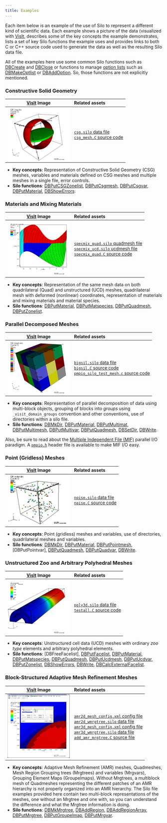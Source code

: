 ```yaml
---
title: Examples
---
```


Each item below is an example of the use of Silo to represent a different kind of scientific data.
Each example shows a picture of the data (visualized with [VisIt](https://visit.llnl.gov), describes some of the key concepts the example demonstrates, lists a set of key Silo functions the example uses and provides links to both C or C++ source code used to generate the data as well as the resulting Silo data file.

All of the examples here use some common Silo functions such as [DBCreate] and [DBClose] or functions to manage [option lists](https://silo.readthedocs.io//optlists.html) such as [DBMakeOptlist] or [DBAddOption].
So, those functions are not explicitly mentioned.

### Constructive Solid Geometry

[VisIt](https://visit.llnl.gov) Image | Related assets
:---: | :---
![](csg.jpg) | [`csg.silo` data file](csg.silo)<br>[`csg_mesh.C` source code](csg_mesh.C)

* **Key concepts**: Representation of Constructive Solid Geometry (CSG) meshes, variables and materials defined on CSG meshes and multiple meshes in a single file, error controls.
* **Silo functions**: [DBPutCSGZonelist], [DBPutCsgmesh], [DBPutCsgvar], [DBPutMaterial], [DBShowErrors].

### Materials and Mixing Materials

[VisIt](https://visit.llnl.gov) Image | Related assets
:---: | :---
![](specmix_quad.jpg) | [`specmix_quad.silo` quadmesh file](specmix_quad.silo)<br>[`specmix_ucd.silo` ucdmesh file](specmix_ucd.silo)<br>[`specmix_quad.C` source code](specmix_quad.C)

* **Key concepts**: Representation of the same mesh data on both quadrilateral (Quad) and unstructured (UCD) meshes, quadrilateral mesh with deformed (nonlinear) coordinates, representation of materials and mixing materials and material species.
* **Silo functions**: [DBPutMaterial], [DBPutMatspecies], [DBPutQuadmesh], [DBPutZonelist].

### Parallel Decomposed Meshes

[VisIt](https://visit.llnl.gov) Image | Related assets
:---: | :---
![](bigsil.jpg) | [`bigsil.silo` data file](bigsil.silo)<br>[`bigsil.C` source code](bigsil.C)<br>[`pmpio_silo_test_mesh.c` source code](https://github.com/LLNL/Silo/blob/main/tests/pmpio_silo_test_mesh.c)

* **Key concepts**: Representation of parallel decomposition of data using multi-block objects, grouping of blocks into *groups* using `_visit_domain_groups` convention and other conventions, use of directories within a silo file.
* **Silo functions**: [DBMkDir], [DBPutMaterial], [DBPutMultimat], [DBPutMultimesh], [DBPutMultivar], [DBPutQuadmesh], [DBSetDir], [DBWrite].

Also, be sure to read about the [Multiple Independent File (MIF)](https://www.hdfgroup.org/2017/03/mif-parallel-io-with-hdf5/) parallel I/O paradigm.
A [`pmpio.h`](https://github.com/LLNL/Silo/blob/main/src/silo/pmpio.h) header file is available to make MIF I/O easy.

### Point (Gridless) Meshes

[VisIt](https://visit.llnl.gov) Image | Related assets
:---: | :---
![](pointmesh.jpg) | [`noise.silo` data file](noise.silo)<br>[`noise.C` source code](noise.C)

* **Key concepts**: Point (gridless) meshes and variables, use of directories, quadrilateral meshes and variables.
* **Silo functions**: [DBMkDir], [DBPutMaterial], [DBPutPointmesh], [DBPutPointvar], [DBPutQuadmesh], [DBPutQuadvar], [DBWrite].

### Unstructured Zoo and Arbitrary Polyhedral Meshes

[VisIt](https://visit.llnl.gov) Image | Related assets
:---: | :---
![](poly3d.jpg) | [`poly3d.silo` data file](poly3d.silo)<br>[`testall.C` source code](testall.C)

* **Key concepts**: Unstructured cell data (UCD) meshes with ordinary *zoo type* elements and arbitrary polyhedral elements.
* **Silo functions**: [DBFreeFacelist], [DBPutFacelist], [DBPutMaterial], [DBPutMatspecies], [DBPutQuadmesh], [DBPutUcdmesh], [DBPutUcdvar], [DBPutZonelist], [DBShowErrors], [DBWrite], [DBCalcExternalFacelist].

### Block-Structured Adaptive Mesh Refinement Meshes

[VisIt](https://visit.llnl.gov) Image | Related assets
:---: | :---
![](silo_amr2d_example.jpg) | [`amr2d_mesh_config.xml` config file](amr2d_mesh_config.xml)<br>[`amr2d_wmrgtree.silo` data file](amr2d_wmrgtree.silo)<br>[`amr3d_mesh_config.xml` config file](amr3d_mesh_config.xml)<br>[`amr3d_wmrgtree.silo` data file](amr3d_wmrgtree.silo)<br>[`add_amr_mrgtree.C` source file](add_amr_mrgtree.C)

* **Key concepts**: Adaptive Mesh Refinement (AMR) meshes, Quadmeshes, Mesh Region Grouping trees (Mrgtrees) and variables (Mrgvars), Grouping Element Maps (Groupelmaps).
  Without Mrgtrees, a multiblock mesh of Quadmeshes representing the different patches of an AMR hierarchy is not properly organized into an AMR hierarchy.
  The Silo file examples provided here contain two multi-block representations of the meshes, one without an Mrgtree and one with, so you can understand the difference and what the Mrgtree information is doing.
* **Silo functions**: [DBMkMrgtree], [DBAddRegion], [DBAddRegionArray], [DBPutMrgtree], [DBPutGroupelmap], [DBPutMrgvar].

[DBMkMrgtree]: https://silo.readthedocs.io//subsets.html#dbmakemrgtree
[DBAddRegion]: https://silo.readthedocs.io//subsets.html#dbaddregion
[DBAddRegionArray]: https://silo.readthedocs.io//subsets.html#dbaddregionarray
[DBPutMrgtree]: https://silo.readthedocs.io//subsets.html#dbputmrgtree
[DBPutGroupelmap]: https://silo.readthedocs.io//subsets.html#dbputgrupelmap
[DBPutMrgvar]: https://silo.readthedocs.io//subsets.html#dbputmrgvar

[DBCreate]: https://silo.readthedocs.io//files.html#dbcreate
[DBClose]: https://silo.readthedocs.io//files.html#dbclose
[DBMakeOptlist]: https://silo.readthedocs.io//optlists.html#dbmakeoptlist
[DBAddOption]: https://silo.readthedocs.io//optlists.html#dbaddoption
[DBFreeOptlist]: https://silo.readthedocs.io//optlists.html#dbfreeoptlist

[DBPutMultimat]: https://silo.readthedocs.io//parallel.html#dbputmultimat
[DBPutMultimesh]: https://silo.readthedocs.io//parallel.html#dbputmultimesh
[DBPutMultivar]: https://silo.readthedocs.io//parallel.html#dbputmultivar

[DBMkDir]: https://silo.readthedocs.io//files.html#dbmkdir
[DBSetDir]: https://silo.readthedocs.io//files.html#dbsetdir
[DBPutCSGZonelist]: https://silo.readthedocs.io//objects.html#dbputcsgzonelist
[DBPutZonelist]: https://silo.readthedocs.io//objects.html#dbputzonelist
[DBPutFacelist]: https://silo.readthedocs.io//objects.html#dbputfacelist
[DBPutCsgmesh]: https://silo.readthedocs.io//objects.html#dbputcsgmesh
[DBPutQuadmesh]: https://silo.readthedocs.io//objects.html#dbputquadmesh
[DBPutQuadvar]: https://silo.readthedocs.io//objects.html#dbputquadvar
[DBPutUcdmesh]: https://silo.readthedocs.io//objects.html#dbputucdmesh
[DBPutUcdvar]: https://silo.readthedocs.io//objects.html#dbputucdvar
[DBPutPointmesh]: https://silo.readthedocs.io//objects.html#dbputpointmesh
[DBPutCsgvar]: https://silo.readthedocs.io//objects.html#dbputcsgvar
[DBPutMaterial]: https://silo.readthedocs.io//objects.html#dbputmaterial
[DBPutMatspecies]: https://silo.readthedocs.io//objects.html#dbputmatspecies
[DBShowErrors]: https://silo.readthedocs.io//globals.html#dbshowerrors
[DBCalcExternalFacelist]: https://silo.readthedocs.io//utility.html#dbcalcexternalfacelist2

[DBWrite]: https://silo.readthedocs.io//generic.html#dbwrite
